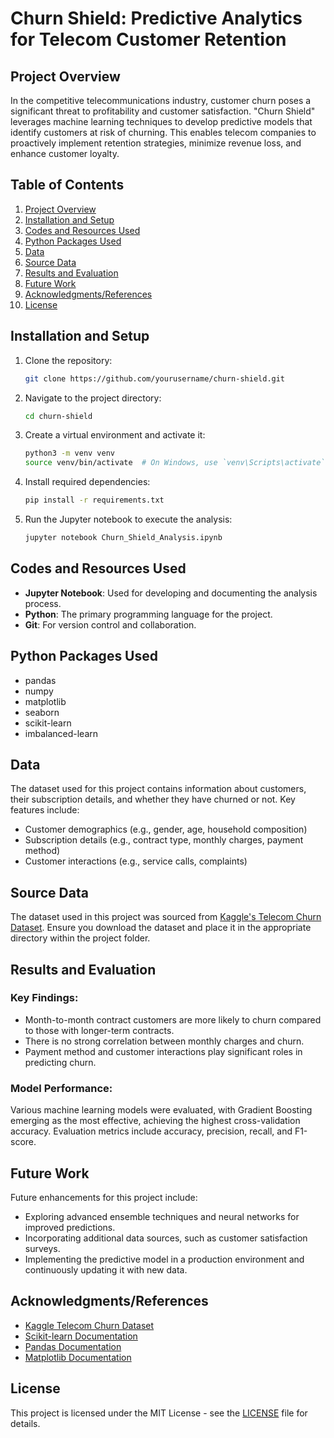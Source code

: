 # Churn Shield: Predictive Analytics for Telecom Customer Retention

## Project Overview

In the competitive telecommunications industry, customer churn poses a significant threat to profitability and customer satisfaction. "Churn Shield" leverages machine learning techniques to develop predictive models that identify customers at risk of churning. This enables telecom companies to proactively implement retention strategies, minimize revenue loss, and enhance customer loyalty.

## Table of Contents

1. [Project Overview](#project-overview)
2. [Installation and Setup](#installation-and-setup)
3. [Codes and Resources Used](#codes-and-resources-used)
4. [Python Packages Used](#python-packages-used)
5. [Data](#data)
6. [Source Data](#source-data)
7. [Results and Evaluation](#results-and-evaluation)
8. [Future Work](#future-work)
9. [Acknowledgments/References](#acknowledgmentsreferences)
10. [License](#license)

## Installation and Setup

1. Clone the repository:
    ```bash
    git clone https://github.com/yourusername/churn-shield.git
    ```
2. Navigate to the project directory:
    ```bash
    cd churn-shield
    ```
3. Create a virtual environment and activate it:
    ```bash
    python3 -m venv venv
    source venv/bin/activate  # On Windows, use `venv\Scripts\activate`
    ```
4. Install required dependencies:
    ```bash
    pip install -r requirements.txt
    ```
5. Run the Jupyter notebook to execute the analysis:
    ```bash
    jupyter notebook Churn_Shield_Analysis.ipynb
    ```

## Codes and Resources Used

- **Jupyter Notebook**: Used for developing and documenting the analysis process.
- **Python**: The primary programming language for the project.
- **Git**: For version control and collaboration.

## Python Packages Used

- pandas
- numpy
- matplotlib
- seaborn
- scikit-learn
- imbalanced-learn

## Data

The dataset used for this project contains information about customers, their subscription details, and whether they have churned or not. Key features include:
- Customer demographics (e.g., gender, age, household composition)
- Subscription details (e.g., contract type, monthly charges, payment method)
- Customer interactions (e.g., service calls, complaints)

## Source Data

The dataset used in this project was sourced from [Kaggle's Telecom Churn Dataset](https://www.kaggle.com/blastchar/telco-customer-churn). Ensure you download the dataset and place it in the appropriate directory within the project folder.

## Results and Evaluation

### Key Findings:
- Month-to-month contract customers are more likely to churn compared to those with longer-term contracts.
- There is no strong correlation between monthly charges and churn.
- Payment method and customer interactions play significant roles in predicting churn.

### Model Performance:
Various machine learning models were evaluated, with Gradient Boosting emerging as the most effective, achieving the highest cross-validation accuracy. Evaluation metrics include accuracy, precision, recall, and F1-score.

## Future Work

Future enhancements for this project include:
- Exploring advanced ensemble techniques and neural networks for improved predictions.
- Incorporating additional data sources, such as customer satisfaction surveys.
- Implementing the predictive model in a production environment and continuously updating it with new data.

## Acknowledgments/References

- [Kaggle Telecom Churn Dataset](https://www.kaggle.com/blastchar/telco-customer-churn)
- [Scikit-learn Documentation](https://scikit-learn.org/stable/documentation.html)
- [Pandas Documentation](https://pandas.pydata.org/pandas-docs/stable/)
- [Matplotlib Documentation](https://matplotlib.org/stable/contents.html)

## License

This project is licensed under the MIT License - see the [LICENSE](LICENSE) file for details.
